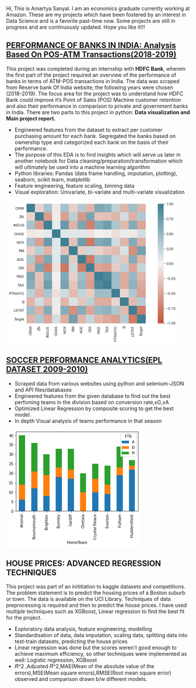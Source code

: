 Hi, This is Amartya Sanyal. I am an economics graduate currently working at Amazon. These are my projects which have been fostered by an interest in Data Science and is a favorite past-time now. Some projects are still in progress and are continuously updated. Hope you like it!!!

## [PERFORMANCE OF BANKS IN INDIA: Analysis Based On POS-ATM Transactions(2018-2019)](https://github.com/amartyasanyal12/Bank_Final)
This project was completed during an internship with **HDFC Bank**, wherein the first part of the project required an overview of the performance of banks in terms of ATM-POS transactions in India. The data was scraped from Reserve bank Of India website; the following years were chosen (2018-2019). The focus area for the project was to understand how HDFC Bank could improve it’s Point of Sales (POS) Machine customer retention and also their performance in comparison to private and government banks in India. There are two parts to this project in python: **Data visualization and Main project report.**
* Engineered features from the dataset to extract per customer purchasing amount for each bank. Segregated the banks based on ownership type and categorized each bank on the basis of their performance.
* The purpose of this EDA is to find insights which will serve us later in another notebook for Data cleaning/preparation/transformation which will ultimately be used into a machine learning algorithm
* Python libraries: Pandas (data frame handling, imputation, plotting), seaborn, scikit learn, matplotlib
* Feature engineering, feature scaling, binning data 
* Visual exploration: Univariate, bi-variate and multi-variate visualization

![](https://github.com/amartyasanyal12/Portfolio/blob/main/correlplot.png)

## [SOCCER PERFORMANCE ANALYTICS(EPL DATASET 2009-2010)](https://github.com/amartyasanyal12/Checkpoint_101)
* Scraped data from various websites using python and selenium-JSON and API files/databases
* Engineered features from the given database to find out the best perfoming teams in the division based on conversion rate,xG,xA
* Optimized Linear Regression by composite scoring to get the best model. 
* In depth Visual analysis of teams performance in that season

![](https://github.com/amartyasanyal12/Portfolio/blob/main/football.png)


## HOUSE PRICES: ADVANCED REGRESSION TECHNIQUES
This project was part of an inititiation to kaggle datasets and competitions. The problem statement is to predict the housing prices of a Boston suburb or town. The data is available on the UCI Library. Techniques of data preprocessing is required and then to predict the house prices. I have used multiple techniques such as XGBoost, Linear  regression to find the best fit for the project.
* Exploratory data analysis, feature engineering, modelling
* Standardisation of data, data imputation, scaling data, splitting data into test-train datasets, predicting the house prices
* Linear regression was done but the scores weren't good enough to achieve maximum efficiency, so other techniques were implemented as well: Logistic regression, XGBoost 
* 𝑅^2 ,Adjusted 𝑅^2,MAE(Mean of the absolute value of the errors),MSE(Mean square errors),RMSE(Root mean square error) observed and comparison drawn b/w different models.
